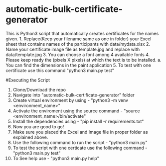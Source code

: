 # automatic-bulk-certificate-generator

This is Python3 script that automatically creates certificates for the names given.
    1. Replace(Keep your filename same as one in folder) your Excel sheet that contains names of the participants with data/mydata.xlsx
    2. Name your certificate image file as template.jpg and replace with data/template.jpg
    3. You can choose a font among 4 available fonts
    4. Please keep ready the (pixels X pixels) at which the text is to be installed.
        a. You can find the dimensions in the paint application 5. To test with one certificate use this command "python3 main.py test"


#Executing the Script

1. Clone/Download the repo
2. Navigate into "automatic-bulk-certificate-generator" folder
3. Create virtual environment by using - "python3 -m venv <environment_name>"
4. Activate the enviroment using the source command - "source <environment_name>/bin/activate"
5. Install the dependencies using - "pip install -r requirements.txt"
6. Now you are good to go!
7. Make sure you placed the Excel and Image file in proper folder as explained above.
8. Use the following command to run the script - "python3 main.py"
9. To test the script with one certicate use the following command - "python3 main.py test"
10. To See help use - "python3 main.py help"